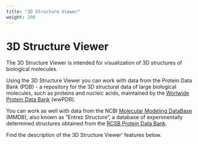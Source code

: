```yaml
---
title: "3D Structure Viewer"
weight: 200
---
```



# 3D Structure Viewer

The 3D Structure Viewer is intended for visualization of 3D structures of biological molecules.

Using the 3D Structure Viewer you can work with data from the Protein Data Bank (PDB) - a repository for the 3D structural data of large biological molecules, such as proteins and nucleic acids, maintained by the [Worlwide Protein Data Bank](http://www.wwpdb.org/) (wwPDB).

You can work as well with data from the NCBI [Molecular Modeling DataBase](http://www.ncbi.nlm.nih.gov/sites/entrez?db=structure) (MMDB), also known as “Entrez Structure”, a database of experimentally determined structures obtained from the [RCSB Protein Data Bank](http://www.pdb.org/).

Find the description of the 3D Structure Viewer’ features below.
